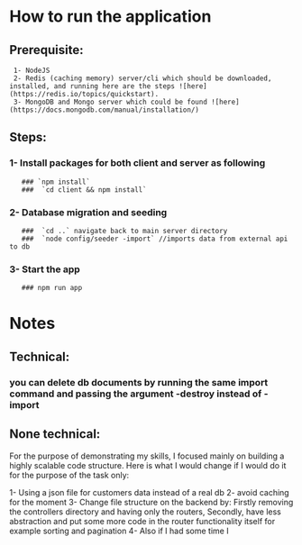 # How to run the application

## Prerequisite:

     1- NodeJS
     2- Redis (caching memory) server/cli which should be downloaded, installed, and running here are the steps ![here](https://redis.io/topics/quickstart).
     3- MongoDB and Mongo server which could be found ![here](https://docs.mongodb.com/manual/installation/)

## Steps:

### 1- Install packages for both client and server as following

       ### `npm install`
       ###  `cd client && npm install`

### 2- Database migration and seeding

       ###  `cd ..` navigate back to main server directory
       ###  `node config/seeder -import` //imports data from external api to db

### 3- Start the app

       ### npm run app

# Notes

## Technical:

### you can delete db documents by running the same import command and passing the argument -destroy instead of -import

## None technical:

For the purpose of demonstrating my skills, I focused mainly on building a highly scalable code structure. Here is what I would change if I would do it for the purpose of the task only:

1- Using a json file for customers data instead of a real db
2- avoid caching for the moment
3- Change file structure on the backend by:
Firstly removing the controllers directory and having only the routers,
Secondly, have less abstraction and put some more code in the router functionality itself for example sorting and pagination
4- Also if I had some time I
